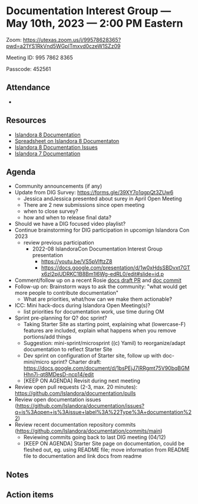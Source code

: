 # Documentation Interest Group — May 10th, 2023 — 2:00 PM Eastern

Zoom: https://utexas.zoom.us/j/99578628365?pwd=a21YS1RkVnd5WGpITmxvd0czeW1SZz09

Meeting ID: 995 7862 8365

Passcode: 452561

## Attendance

* 

## Resources
* [Islandora 8 Documentation](https://islandora.github.io/documentation/)
* [Spreadsheet on Islandora 8 Documentaton](https://docs.google.com/spreadsheets/d/1E-kRw9xE60CKK0qL1-phzeVKjEZu3qBKZ9d3LH1hDEE/edit?usp=sharing)
* [Islandora 8 Documentation Issues](https://github.com/Islandora/documentation/issues?q=is%3Aopen+is%3Aissue+label%3A%22Type%3A+documentation%22)
* [Islandora 7 Documentation](https://wiki.lyrasis.org/display/ISLANDORA/Start)

## Agenda
- Community announcements (if any)
- Update from DIG Survey: https://forms.gle/39XY7o1qgpQt3ZUw6
  - Jessica andJessica presented about surey in April Open Meeting
  - There are 2 new submissions since open meeting
  - when to close survey?
  - how and when to release final data?
- Should we have a DIG focused video playlist?
- Continue brainstorming for DIG participation in upcomign Islandora Con 2023
  - review previous participation
    - 2022-08 IslandoraCon Documentation Interest Group presentation
      - https://youtu.be/VS5pVlftzZ8
      - https://docs.google.com/presentation/d/1w0xHdsSBDvxt7GTx6zl2pjUDRKC1B8Bm1l6Wg-edRL0/edit#slide=id.p
- Comment/follow up on a recent Rosie [docs draft PR](https://github.com/Islandora/documentation/pull/2215/files) and [doc commit](https://github.com/Islandora/documentation/commit/be684be70309cd8857213453fb9e7e7d09bb9641)
- Follow-up on: Brainstorm ways to ask the community: "what would get more people to contribute documentation"
   - What are priorities, what/how can we make them actionable?
- ICC: Mini hack-docs during Islandora Open Meeting(s)?
    - list priorities for documentation work, use time during OM
- Sprint pre-planning for Q? doc sprint?
    - Taking Starter Site as starting point, explaining what (lowercase-F) features are included, explain what happens when you remove portions/add things
    - Suggestion: mini-sprint/microsprint ((c) Yamil) to reorganize/adapt documentation to reflect Starter Site
    - Dev sprint on configuration of Starter site, follow up with doc-mini/micro sprint? Charter draft: https://docs.google.com/document/d/1bsPEjJ7lRRgmt75V90bqBGMHhn7i-qt8MDesD-ncp14/edit
    - [KEEP ON AGENDA] Revisit during next meeting
- Review open pull requests (2-3, max. 20 minutes): https://github.com/Islandora/documentation/pulls
- Review open documentation issues (https://github.com/Islandora/documentation/issues?q=is%3Aopen+is%3Aissue+label%3A%22Type%3A+documentation%22)
- Review recent documentation repository commits (https://github.com/Islandora/documentation/commits/main)
    - Reviewing commits going back to last DIG meeting (04/12)
    - [KEEP ON AGENDA] Starter Site page on documentation, could be fleshed out, eg. using README file; move information from README file to documentation and link docs from readme

## Notes


## Action items
